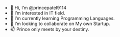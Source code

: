 - 👋 Hi, I’m @princepatel9114
- 👀 I’m interested in IT field.
- 🌱 I’m currently learning Programming Languages.
- 💞️ I’m looking to collaborate on My own Startup.
- 📫 Prince only meets by your destiny.
